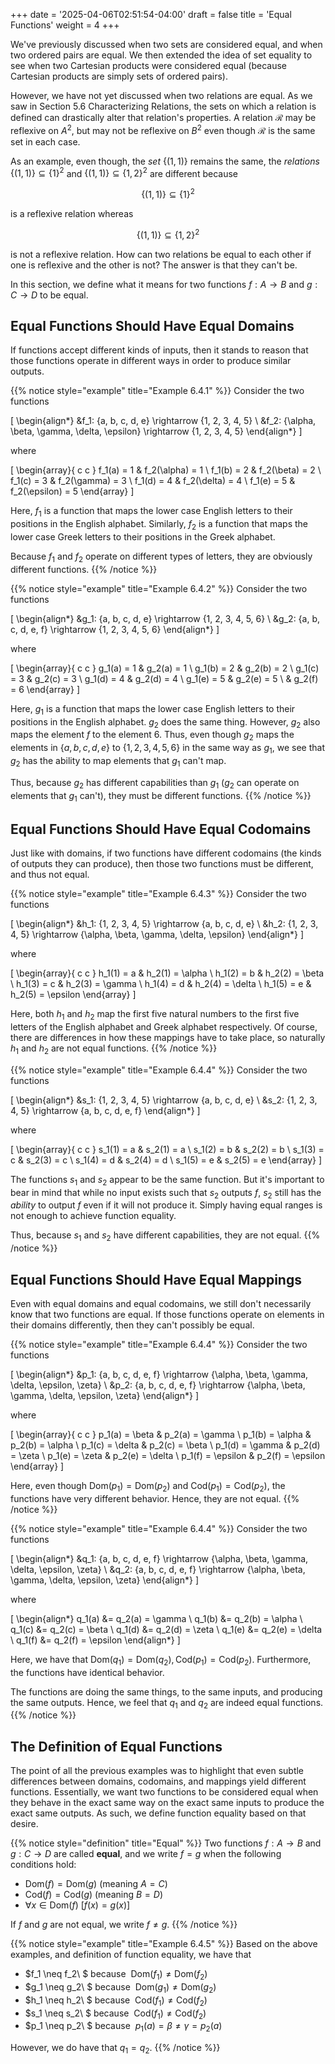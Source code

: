 +++
date = '2025-04-06T02:51:54-04:00'
draft = false
title = 'Equal Functions'
weight = 4
+++

We've previously discussed when two sets are considered equal, and when two ordered pairs are equal. We then extended the idea of set equality to see when two Cartesian products were considered equal (because Cartesian products are simply sets of ordered pairs).

However, we have not yet discussed when two relations are equal. As we saw in Section 5.6 Characterizing Relations, the sets on which a relation is defined can drastically alter that relation's properties. A relation $\mathcal{R}$ may be reflexive on $A^2$, but may not be reflexive on $B^2$ even though $\mathcal{R}$ is the same set in each case.

As an example, even though, the *set* $\{(1, 1)\}$ remains the same, the *relations* $\{(1, 1)\} \subseteq \{1\}^2$ and $\{(1, 1)\} \subseteq \{1, 2\}^2$ are different because 

$$\{(1, 1)\} \subseteq \{1\}^2$$

is a reflexive relation whereas 

$$\{(1, 1)\} \subseteq \{1, 2\}^2$$

is not a reflexive relation. How can two relations be equal to each other if one is reflexive and the other is not? The answer is that they can't be.

In this section, we define what it means for two functions $f: A \rightarrow B$ and $g: C \rightarrow D$ to be equal.

## Equal Functions Should Have Equal Domains

If functions accept different kinds of inputs, then it stands to reason that those functions operate in different ways in order to produce similar outputs.

{{% notice style="example" title="Example 6.4.1" %}}
Consider the two functions 

\[
\begin{align*}
&f_1: \{a, b, c, d, e\} \rightarrow \{1, 2, 3, 4, 5\} \\
&f_2: \{\alpha, \beta, \gamma, \delta, \epsilon\} \rightarrow \{1, 2, 3, 4, 5\}
\end{align*}
\]

where 

\[
\begin{array}{ c c }
f_1(a) = 1 & f_2(\alpha) = 1 \\
f_1(b) = 2 & f_2(\beta) = 2 \\
f_1(c) = 3 & f_2(\gamma) = 3 \\
f_1(d) = 4 & f_2(\delta) = 4 \\
f_1(e) = 5 & f_2(\epsilon) = 5
\end{array}
\]

Here, $f_1$ is a function that maps the lower case English letters to their positions in the English alphabet. Similarly, $f_2$ is a function that maps the lower case Greek letters to their positions in the Greek alphabet.

Because $f_1$ and $f_2$ operate on different types of letters, they are obviously different functions.
{{% /notice %}}

{{% notice style="example" title="Example 6.4.2" %}}
Consider the two functions 

\[
\begin{align*}
&g_1: \{a, b, c, d, e\} \rightarrow \{1, 2, 3, 4, 5, 6\} \\
&g_2: \{a, b, c, d, e, f\} \rightarrow \{1, 2, 3, 4, 5, 6\}
\end{align*}
\]

where 

\[
\begin{array}{ c c }
g_1(a) = 1 & g_2(a) = 1 \\
g_1(b) = 2 & g_2(b) = 2 \\
g_1(c) = 3 & g_2(c) = 3 \\
g_1(d) = 4 & g_2(d) = 4 \\
g_1(e) = 5 & g_2(e) = 5 \\
& g_2(f) = 6
\end{array}
\]

Here, $g_1$ is a function that maps the lower case English letters to their positions in the English alphabet. $g_2$ does the same thing. However, $g_2$ also maps the element $f$ to the element $6$. Thus, even though $g_2$ maps the elements in $\{a, b, c, d, e\}$ to $\{1, 2, 3, 4, 5, 6\}$ in the same way as $g_1$, we see that $g_2$ has the ability to map elements that $g_1$ can't map.

Thus, because $g_2$ has different capabilities than $g_1$ ($g_2$ can operate on elements that $g_1$ can't), they must be different functions.
{{% /notice %}}

## Equal Functions Should Have Equal Codomains

Just like with domains, if two functions have different codomains (the kinds of outputs they can produce), then those two functions must be different, and thus not equal.

{{% notice style="example" title="Example 6.4.3" %}}
Consider the two functions 

\[
\begin{align*}
&h_1: \{1, 2, 3, 4, 5\} \rightarrow \{a, b, c, d, e\} \\
&h_2: \{1, 2, 3, 4, 5\} \rightarrow \{\alpha, \beta, \gamma, \delta, \epsilon\}
\end{align*}
\]

where 

\[
\begin{array}{ c c }
h_1(1) = a & h_2(1) = \alpha \\
h_1(2) = b & h_2(2) = \beta \\
h_1(3) = c & h_2(3) = \gamma \\
h_1(4) = d & h_2(4) = \delta \\
h_1(5) = e & h_2(5) = \epsilon
\end{array}
\]

Here, both $h_1$ and $h_2$ map the first five natural numbers to the first five letters of the English alphabet and Greek alphabet respectively. Of course, there are differences in how these mappings have to take place, so naturally $h_1$ and $h_2$ are not equal functions.
{{% /notice %}}

{{% notice style="example" title="Example 6.4.4" %}}
Consider the two functions 

\[
\begin{align*}
&s_1: \{1, 2, 3, 4, 5\} \rightarrow \{a, b, c, d, e\} \\
&s_2: \{1, 2, 3, 4, 5\} \rightarrow \{a, b, c, d, e, f\}
\end{align*}
\]

where 

\[
\begin{array}{ c c }
s_1(1) = a & s_2(1) = a \\
s_1(2) = b & s_2(2) = b \\
s_1(3) = c & s_2(3) = c \\
s_1(4) = d & s_2(4) = d \\
s_1(5) = e & s_2(5) = e
\end{array}
\]

The functions $s_1$ and $s_2$ appear to be the same function. But it's important to bear in mind that while no input exists such that $s_2$ outputs $f$, $s_2$ still has the *ability* to output $f$ even if it will not produce it. Simply having equal ranges is not enough to achieve function equality.

Thus, because $s_1$ and $s_2$ have different capabilities, they are not equal.
{{% /notice %}}

## Equal Functions Should Have Equal Mappings

Even with equal domains and equal codomains, we still don't necessarily know that two functions are equal. If those functions operate on elements in their domains differently, then they can't possibly be equal.

{{% notice style="example" title="Example 6.4.4" %}}
Consider the two functions 

\[
\begin{align*}
&p_1: \{a, b, c, d, e, f\} \rightarrow \{\alpha, \beta, \gamma, \delta, \epsilon, \zeta\} \\
&p_2: \{a, b, c, d, e, f\} \rightarrow \{\alpha, \beta, \gamma, \delta, \epsilon, \zeta\}
\end{align*}
\]

where 

\[
\begin{array}{ c c }
p_1(a) = \beta & p_2(a) = \gamma \\
p_1(b) = \alpha & p_2(b) = \alpha \\
p_1(c) = \delta & p_2(c) = \beta \\
p_1(d) = \gamma & p_2(d) = \zeta \\
p_1(e) = \zeta & p_2(e) = \delta \\
p_1(f) = \epsilon & p_2(f) = \epsilon
\end{array}
\]

Here, even though $\text{Dom}(p_1) = \text{Dom}(p_2)$ and $\text{Cod}(p_1) = \text{Cod}(p_2)$, the functions have very different behavior. Hence, they are not equal.
{{% /notice %}}

{{% notice style="example" title="Example 6.4.4" %}}
Consider the two functions 

\[
\begin{align*}
&q_1: \{a, b, c, d, e, f\} \rightarrow \{\alpha, \beta, \gamma, \delta, \epsilon, \zeta\} \\
&q_2: \{a, b, c, d, e, f\} \rightarrow \{\alpha, \beta, \gamma, \delta, \epsilon, \zeta\}
\end{align*}
\]

where 

\[
\begin{align*}
q_1(a) &= q_2(a) = \gamma \\
q_1(b) &= q_2(b) = \alpha \\
q_1(c) &= q_2(c) = \beta \\
q_1(d) &= q_2(d) = \zeta \\
q_1(e) &= q_2(e) = \delta \\
q_1(f) &= q_2(f) = \epsilon
\end{align*}
\]

Here, we have that $\text{Dom}(q_1) = \text{Dom}(q_2), \text{Cod}(p_1) = \text{Cod}(p_2)$. Furthermore, the functions have identical behavior.

The functions are doing the same things, to the same inputs, and producing the same outputs. Hence, we feel that $q_1$ and $q_2$ are indeed equal functions.
{{% /notice %}}

## The Definition of Equal Functions

The point of all the previous examples was to highlight that even subtle differences between domains, codomains, and mappings yield different functions. Essentially, we want two functions to be considered equal when they behave in the exact same way on the exact same inputs to produce the exact same outputs. As such, we define function equality based on that desire.

{{% notice style="definition" title="Equal" %}}
Two functions $f: A \rightarrow B$ and $g: C \rightarrow D$ are called **equal**, and we write $f = g$ when the following conditions hold:

- $\text{Dom}(f) = \text{Dom}(g)$ (meaning $A = C$)
- $\text{Cod}(f) = \text{Cod}(g)$ (meaning $B = D$)
- $\forall x \in \text{Dom}(f)\ [f(x) = g(x)]$

If $f$ and $g$ are not equal, we write $f \neq g$.
{{% /notice %}}

{{% notice style="example" title="Example 6.4.5" %}}
Based on the above examples, and definition of function equality, we have that 

- $f_1 \neq f_2\ $ because $\ \text{Dom}(f_1) \neq \text{Dom}(f_2)$
- $g_1 \neq g_2\ $ because $\ \text{Dom}(g_1) \neq \text{Dom}(g_2)$
- $h_1 \neq h_2\ $ because $\ \text{Cod}(f_1) \neq \text{Cod}(f_2)$
- $s_1 \neq s_2\ $ because $\ \text{Cod}(f_1) \neq \text{Cod}(f_2)$
- $p_1 \neq p_2\ $ because $\ p_1(a) = \beta \neq \gamma = p_2(a)$

However, we do have that $q_1 = q_2$.
{{% /notice %}}